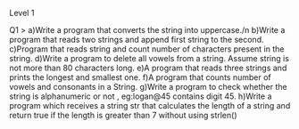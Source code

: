 Level 1

Q1 >  a)Write a program that converts the string into uppercase./n
b)Write a program that reads two strings and append first string to the second.
c)Program that reads string and count number of characters present in the string.
d)Write a program to delete all vowels from a string. Assume string is not more than 80 characters long.
e)A program that reads three strings and prints the longest and smallest one.
f)A program that counts number of vowels and consonants in a String.
g)Write a program to check whether the string is alphanumeric or not , eg:logan@45 contains digit 45.
h)Write a program which receives a string str that calculates the length of a string and return true if the length is greater than 7 without using strlen()
